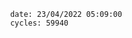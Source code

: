 

                date: 23/04/2022 05:09:00
                cycles: 59940

                         